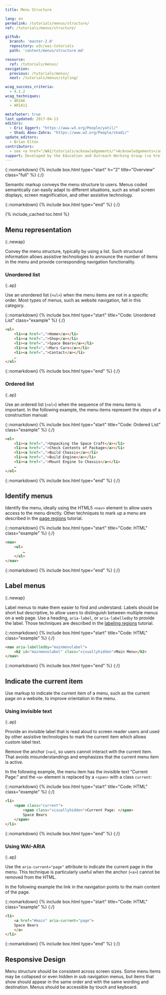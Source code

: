 ```yaml
---
title: Menu Structure

lang: en
permalink: /tutorials/menus/structure/
ref: /tutorials/menus/structure/

github:
  branch: 'master-2.0'
  repository: w3c/wai-tutorials
  path: 'content/menus/structure.md'

resource:
  ref: /tutorials/menus/
navigation:
  previous: /tutorials/menus/
  next: /tutorials/menus/styling/

wcag_success_criteria:
  - 4.1.2
wcag_techniques:
  - ARIA6
  - ARIA11

metafooter: true
last_updated: 2017-04-13
editors:
  - Eric Eggert: "https://www.w3.org/People/yatil/"
  - Shadi Abou-Zahra: "https://www.w3.org/People/shadi/"
update_editors:
  - Brian Elton
contributors:
  - see <a href="/WAI/tutorials/acknowledgements/">Acknowledgements</a>
support: Developed by the Education and Outreach Working Group (<a href="https://www.w3.org/groups/wg/eowg">EOWG</a>). Developed with support from the <a href="https://www.w3.org/WAI/ACT/">WAI-ACT project</a>, co-funded by the <strong>European Commission <abbr title="Information Society Technologies">IST</abbr> Programme</strong>.
---
```


{::nomarkdown}
{% include box.html type="start" h="2" title="Overview" class="full" %}
{:/}

Semantic markup conveys the menu structure to users. Menus coded semantically can easily adapt to different situations, such as small screen displays, screen magnification, and other assistive technology.

{::nomarkdown}
{% include box.html type="end" %}
{:/}

{% include_cached toc.html %}


## Menu representation
{:.newap}

Convey the menu structure, typically by using a list. Such structural information allows assistive technologies to announce the number of items in the menu and provide corresponding navigation functionality.

### Unordered list
{:.ap}

Use an unordered list (`<ul>`) when the menu items are not in a specific order. Most types of menus, such as website navigation, fall in this category.

{::nomarkdown}
{% include box.html type="start" title="Code: Unordered List" class="example" %}
{:/}

~~~ html
<ul>
	<li><a href="…">Home</a></li>
	<li><a href="…">Shop</a></li>
	<li><a href="…">Space Bears</a></li>
	<li><a href="…">Mars Cars</a></li>
	<li><a href="…">Contact</a></li>
	…
</ul>
~~~

{::nomarkdown}
{% include box.html type="end" %}
{:/}


### Ordered list
{:.ap}

Use an ordered list (`<ol>`) when the sequence of the menu items is important. In the following example, the menu items represent the steps of a construction manual:

{::nomarkdown}
{% include box.html type="start" title="Code: Ordered List" class="example" %}
{:/}

~~~ html
<ol>
	<li><a href="…">Unpacking the Space Craft</a></li>
	<li><a href="…">Check Contents of Package</a></li>
	<li><a href="…">Build Chassis</a></li>
	<li><a href="…">Build Engine</a></li>
	<li><a href="…">Mount Engine to Chassis</a></li>
	…
</ol>
~~~

{::nomarkdown}
{% include box.html type="end" %}
{:/}

## Identify menus

Identify the menu, ideally using the HTML5 `<nav>` element to allow users access to the menu directly. Other techniques to mark up a menu are described in the [page regions](/tutorials/page-structure/regions/) tutorial.

{::nomarkdown}
{% include box.html type="start" title="Code: HTML" class="example" %}
{:/}

~~~ html
<nav>
	<ul>
		…
	</ul>
</nav>
~~~

{::nomarkdown}
{% include box.html type="end" %}
{:/}

## Label menus
{:.newap}

Label menus to make them easier to find and understand. Labels should be short but descriptive, to allow users to distinguish between multiple menus on a web page. Use a heading, `aria-label`, or `aria-labelledby` to provide the label. Those techniques are described in the [labeling regions](/tutorials/page-structure/labels/) tutorial.

{::nomarkdown}
{% include box.html type="start" title="Code: HTML" class="example" %}
{:/}

~~~ html
<nav aria-labelledby="mainmenulabel">
	<h2 id="mainmenulabel" class="visuallyhidden">Main Menu</h2>
</nav>
~~~

{::nomarkdown}
{% include box.html type="end" %}
{:/}

## Indicate the current item

Use markup to indicate the current item of a menu, such as the current page on a website, to improve orientation in the menu.

### Using invisible text
{:.ap}

Provide an invisible label that is read aloud to screen reader users and used by other assistive technologies to mark the current item which allows custom label text.

Remove the anchor (`<a>`), so users cannot interact with the current item. That avoids misunderstandings and emphasizes that the current menu item is active.

In the following example, the menu item has the invisible text “Current Page:” and the `<a>` element is replaced by a `<span>` with a class `current`:

{::nomarkdown}
{% include box.html type="start" title="Code: HTML" class="example" %}
{:/}

~~~ html
<li>
	<span class="current">
		<span class="visuallyhidden">Current Page: </span>
		Space Bears
	</span>
</li>
~~~
{::nomarkdown}
{% include box.html type="end" %}
{:/}

### Using WAI-ARIA
{:.ap}

Use the `aria-current="page"` attribute to indicate the current page in the menu. This technique is particularly useful when the anchor (`<a>`) cannot be removed from the HTML.

In the following example the link in the navigation points to the main content of the page.

{::nomarkdown}
{% include box.html type="start" title="Code: HTML" class="example" %}
{:/}

~~~ html
<li>
	<a href="#main" aria-current="page">
	Space Bears
	</a>
</li>
~~~

{::nomarkdown}
{% include box.html type="end" %}
{:/}

## Responsive Design
Menu structure should be consistent across screen sizes. Some menu items may be collapsed or even hidden in sub navigation menus, but items that show should appear in the same order and with the same wording and destination. Menus should be accessible by touch and keyboard.
